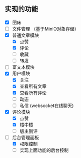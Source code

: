 ## 实现的功能

- [x] 图床
- [ ] 文件管理 （基于MiniO对象存储）
- [x] 普通文章模块
  - [x] 点赞
  - [x] 评论
  - [ ] 收藏
  - [ ] 转发
- [ ] 富文本模块
- [x] 用户模块
  - [x] 关注
  - [x] 查看所有文章
  - [x] 查看所有评论
  - [ ] 动态
  - [ ] 私信 (websocket在线聊天)
- [x] 评论模块
  - [x] 点赞
  - [x] 楼中楼
  - [ ] 版主删评
- [ ] 后台管理面板
  - [x] 权限控制
  - [ ] 实现上面功能的后台控制